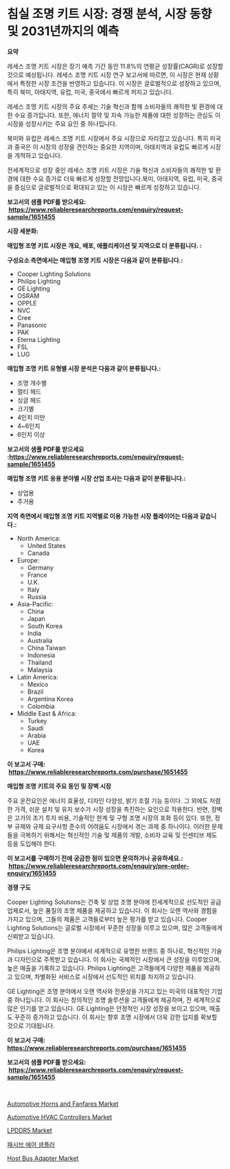 <p><h1>침실 조명 키트 시장: 경쟁 분석, 시장 동향 및 2031년까지의 예측</h1></p><p><strong>요약</strong></p>
<p><p>레세스 조명 키트 시장은 장기 예측 기간 동안 11.8%의 연평균 성장률(CAGR)로 성장할 것으로 예상됩니다. 레세스 조명 키트 시장 연구 보고서에 따르면, 이 시장은 현재 상황에서 특정한 시장 조건을 반영하고 있습니다. 이 시장은 글로벌적으로 성장하고 있으며, 특히 북미, 아태지역, 유럽, 미국, 중국에서 빠르게 퍼지고 있습니다.</p><p>레세스 조명 키트 시장의 주요 추세는 기술 혁신과 함께 소비자들의 쾌적한 빛 환경에 대한 수요 증가입니다. 또한, 에너지 절약 및 지속 가능한 제품에 대한 성장하는 관심도 이 시장을 성장시키는 주요 요인 중 하나입니다.</p><p>북미와 유럽은 레세스 조명 키트 시장에서 주요 시장으로 자리잡고 있습니다. 특히 미국과 중국은 이 시장의 성장을 견인하는 중요한 지역이며, 아태지역과 유럽도 빠르게 시장을 개척하고 있습니다.</p><p>전세계적으로 성장 중인 레세스 조명 키트 시장은 기술 혁신과 소비자들의 쾌적한 빛 환경에 대한 수요 증가로 더욱 빠르게 성장할 전망입니다.북미, 아태지역, 유럽, 미국, 중국을 중심으로 글로벌적으로 확대되고 있는 이 시장은 빠르게 성장하고 있습니다.</p></p>
<p><strong>보고서의 샘플 PDF를 받으세요: &nbsp;<a href="https://www.reliableresearchreports.com/enquiry/request-sample/1651455">https://www.reliableresearchreports.com/enquiry/request-sample/1651455</a></strong></p>
<p><strong>시장 세분화:</strong></p>
<p><strong> 매입형 조명 키트 시장은 개요, 배포, 애플리케이션 및 지역으로 더 분류됩니다. :</strong></p>
<p><strong>구성요소 측면에서는 매입형 조명 키트 시장은 다음과 같이 분류됩니다.:</strong></p>
<p><ul><li>Cooper Lighting Solutions</li><li>Philips Lighting</li><li>GE Lighting</li><li>OSRAM</li><li>OPPLE</li><li>NVC</li><li>Cree</li><li>Panasonic</li><li>PAK</li><li>Eterna Lighting</li><li>FSL</li><li>LUG</li></ul></p>
<p><strong> 매입형 조명 키트 유형별 시장 분석은 다음과 같이 분류됩니다.:</strong></p>
<p><ul><li>조명 개수별</li><li>멀티 헤드</li><li>싱글 헤드</li><li>크기별</li><li>4인치 미만</li><li>4~6인치</li><li>6인치 이상</li></ul></p>
<p><strong>보고서의 샘플 PDF를 받으세요 :<a href="https://www.reliableresearchreports.com/enquiry/request-sample/1651455">https://www.reliableresearchreports.com/enquiry/request-sample/1651455</a></strong></p>
<p><strong> 매입형 조명 키트 응용 분야별 시장 산업 조사는 다음과 같이 분류됩니다.:</strong></p>
<p><ul><li>상업용</li><li>주거용</li></ul></p>
<p><strong>지역 측면에서 매입형 조명 키트 지역별로 이용 가능한 시장 플레이어는 다음과 같습니다.:</strong></p>
<p><ul>
    <li>
        North America:
        <ul>
            <li>United States</li>
            <li>Canada</li>
        </ul>
    </li>
    <li>
        Europe:
        <ul>
            <li>Germany</li>
            <li>France</li>
            <li>U.K.</li>
            <li>Italy</li>
            <li>Russia</li>
        </ul>
    </li>
    <li>
        Asia-Pacific:
        <ul>
            <li>China</li>
            <li>Japan</li>
            <li>South Korea</li>
            <li>India</li>
            <li>Australia</li>
            <li>China Taiwan</li>
            <li>Indonesia</li>
            <li>Thailand</li>
            <li>Malaysia</li>
        </ul>
    </li>
    <li>
        Latin America:
        <ul>
            <li>Mexico</li>
            <li>Brazil</li>
            <li>Argentina Korea</li>
            <li>Colombia</li>
        </ul>
    </li>
    <li>
        Middle East & Africa:
        <ul>
            <li>Turkey</li>
            <li>Saudi</li>
            <li>Arabia</li>
            <li>UAE</li>
            <li>Korea</li>
        </ul>
    </li>
    </ul></p>
<p><strong>이 보고서 구매: &nbsp;<a href="https://www.reliableresearchreports.com/purchase/1651455">https://www.reliableresearchreports.com/purchase/1651455</a></strong></p>
<p><strong>매입형 조명 키트의 주요 동인 및 장벽 시장</strong></p>
<p><p>주요 운전요인은 에너지 효율성, 디자인 다양성, 밝기 조절 기능 등이다. 그 외에도 저렴한 가격, 쉬운 설치 및 유지 보수가 시장 성장을 촉진하는 요인으로 작용한다. 반면, 장벽은 고가의 초기 투자 비용, 기술적인 한계 및 구형 조명 시장의 포화 등이 있다. 또한, 정부 규제와 규제 요구사항 준수의 어려움도 시장에서 겪는 과제 중 하나이다. 이러한 문제들을 극복하기 위해서는 혁신적인 기술 및 제품의 개발, 소비자 교육 및 인센티브 제도 등을 도입해야 한다.</p></p>
<p><strong>이 보고서를 구매하기 전에 궁금한 점이 있으면 문의하거나 공유하세요.: &nbsp;<a href="https://www.reliableresearchreports.com/enquiry/pre-order-enquiry/1651455">https://www.reliableresearchreports.com/enquiry/pre-order-enquiry/1651455</a></strong></p>
<p><strong>경쟁 구도</strong></p>
<p><p>Cooper Lighting Solutions는 건축 및 상업 조명 분야에 전세계적으로 선도적인 공급 업체로서, 높은 품질의 조명 제품을 제공하고 있습니다. 이 회사는 오랜 역사와 경험을 가지고 있으며, 그들의 제품은 고객들로부터 높은 평가를 받고 있습니다. Cooper Lighting Solutions는 글로벌 시장에서 꾸준한 성장을 이루고 있으며, 많은 고객들에게 신뢰받고 있습니다.</p><p>Philips Lighting은 조명 분야에서 세계적으로 유명한 브랜드 중 하나로, 혁신적인 기술과 디자인으로 주목받고 있습니다. 이 회사는 국제적인 시장에서 큰 성장을 이루었으며, 높은 매출을 기록하고 있습니다. Philips Lighting은 고객들에게 다양한 제품을 제공하고 있으며, 차별화된 서비스로 시장에서 선도적인 위치를 차지하고 있습니다.</p><p>GE Lighting은 조명 분야에서 오랜 역사와 전문성을 가지고 있는 미국의 대표적인 기업 중 하나입니다. 이 회사는 창의적인 조명 솔루션을 고객들에게 제공하며, 전 세계적으로 많은 인기를 얻고 있습니다. GE Lighting은 안정적인 시장 성장을 보이고 있으며, 매출도 꾸준히 증가하고 있습니다. 이 회사는 향후 조명 시장에서 더욱 강한 입지를 확보할 것으로 기대됩니다.</p></p>
<p><strong>이 보고서 구매: &nbsp; <a href="https://www.reliableresearchreports.com/purchase/1651455">https://www.reliableresearchreports.com/purchase/1651455</a></strong></p>
<p><strong>보고서의 샘플 PDF를 받으세요: &nbsp;<a href="https://www.reliableresearchreports.com/enquiry/request-sample/1651455">https://www.reliableresearchreports.com/enquiry/request-sample/1651455</a></strong><strong></strong></p>
<p>&nbsp;</p>
<p><p><a href="https://issuu.com/reportprime-2/docs/automotive-horns-and-fanfares-market-size-2030.ppt">Automotive Horns and Fanfares Market</a></p><p><a href="https://issuu.com/reportprime-2/docs/automotive-hvac-controllers-market-size-2030.pptx">Automotive HVAC Controllers Market</a></p><p><a href="https://github.com/redneck06/Market-Research-Report-List-2/blob/main/lpddr5-market.md">LPDDR5 Market</a></p><p><a href="https://github.com/LanceOlsotn8978/Market-Research-Report-List-1/blob/main/624652110402.md">패시브 에어 샘플러</a></p><p><a href="https://github.com/nicoletavirag/Market-Research-Report-List-2/blob/main/host-bus-adapter-market.md">Host Bus Adapter Market</a></p></p>